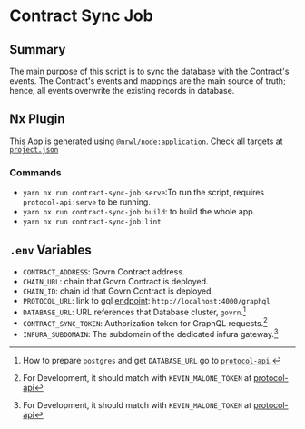 # Contract Sync Job

## Summary

The main purpose of this script is to sync the database with the Contract's events. The Contract's events and mappings are the main source of truth; hence, all events overwrite the existing records in database.

## Nx Plugin

This App is generated using [`@nrwl/node:application`](https://nx.dev/packages/node/generators/application). Check all targets at [`project.json`](./project.json)

### Commands

- `yarn nx run contract-sync-job:serve`:To run the script, requires `protocol-api:serve` to be running.
- `yarn nx run contract-sync-job:build`: to build the whole app.
- `yarn nx run contract-sync-job:lint`

## `.env` Variables

- `CONTRACT_ADDRESS`: Govrn Contract address.
- `CHAIN_URL`: chain that Govrn Contract is deployed.
- `CHAIN_ID`: chain id that Govrn Contract is deployed.
- `PROTOCOL_URL`: link to gql [endpoint](../protocol-api/README.md#express): `http://localhost:4000/graphql`
- `DATABASE_URL`: URL references that Database cluster, `govrn`.[^1]
- `CONTRACT_SYNC_TOKEN`: Authorization token for GraphQL requests.[^2]
- `INFURA_SUBDOMAIN`: The subdomain of the dedicated infura gateway.[^2]

[^1]: How to prepare `postgres` and get `DATABASE_URL` go to [`protocol-api`](../protocol-api/README.md#postgres).
[^2]: For Development, it should match with `KEVIN_MALONE_TOKEN` at [protocol-api](../protocol-api)
